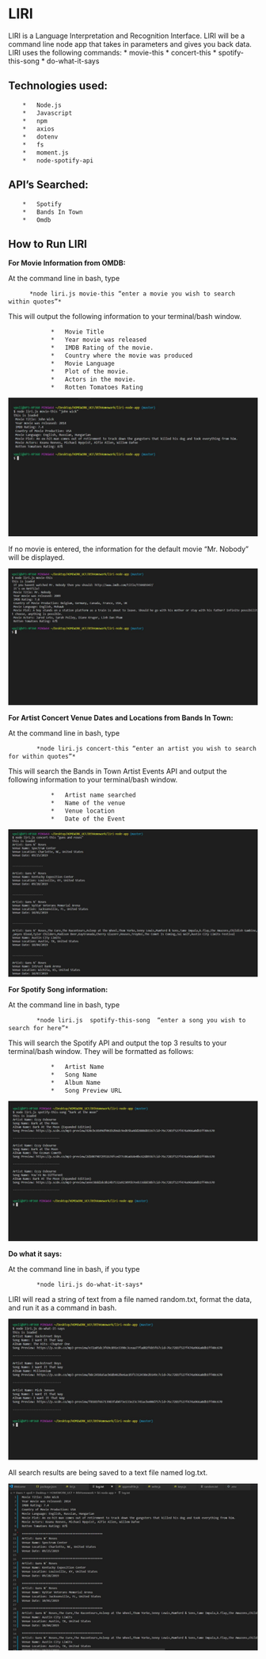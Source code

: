 # LIRI


LIRI is a Language Interpretation and Recognition Interface. LIRI will be a command line node app that takes in parameters and gives you back data. LIRI uses the following commands:
        *	movie-this
        *	concert-this
        *	spotify-this-song
        *	do-what-it-says

## Technologies used:
        *	Node.js
        *	Javascript
        *	npm
        *	axios
        *	dotenv
        *	fs
        *	moment.js
        *	node-spotify-api

## API’s Searched:
        *	Spotify
        *	Bands In Town
        *	Omdb

## How to Run LIRI

**For Movie Information from OMDB:**

 At the command line in bash, type
	 
          *node liri.js movie-this “enter a movie you wish to search within quotes”*
        
 This will output the following information to your terminal/bash window. 
 
                *	Movie Title
                *	Year movie was released
                *	IMDB Rating of the movie.
                *	Country where the movie was produced
                *	Movie Language
                *	Plot of the movie.
                *	Actors in the movie.
                *	Rotten Tomatoes Rating
                
               
![movie info](/images/movie.jpg)




If no movie is entered, the information for the default movie “Mr. Nobody” will be displayed.
 

![no movie info](/images/nomovie.jpg)

**For Artist Concert Venue Dates and Locations from Bands In Town:**

At the command line in bash, type

	        *node liri.js concert-this “enter an artist you wish to search for within quotes”*
  
This will search the Bands in Town Artist Events API and output the following information to your terminal/bash window. 

                *	Artist name searched
                *	Name of the venue
                *	Venue location
                *	Date of the Event 
 
![concert info](/images/concert.jpg)

**For Spotify Song information:**

At the command line in bash, type

	        *node liri.js  spotify-this-song  “enter a song you wish to search for here”*
  
This will search the Spotify API and output the top 3 results to your terminal/bash window.  They will be formatted as follows:

                *	Artist Name
                *	Song Name
                *	Album Name
                *	Song Preview URL

![spotify info](/images/spotify.jpg)


**Do what it says:**

At the command line in bash, if you type

	        *node liri.js do-what-it-says*
  
LIRI will read a string of text from a file named random.txt, format the data, and run it as a command in bash. 
 
![do what it says](/images/dowhat.jpg)


All search results are being saved to a text file named log.txt.
 
![log info](/images/log.jpg)
